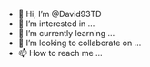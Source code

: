 - 👋 Hi, I’m @David93TD
- 👀 I’m interested in ...
- 🌱 I’m currently learning ...
- 💞️ I’m looking to collaborate on ...
- 📫 How to reach me ...

<!---
David93TD/David93TD is a ✨ special ✨ repository because its `README.md` (this file) appears on your GitHub profile.
You can click the Preview link to take a look at your changes.
--->

